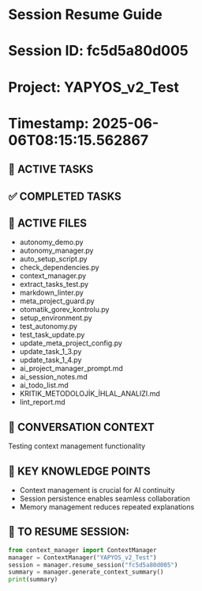 # Session Resume Guide
# Session ID: fc5d5a80d005
# Project: YAPYOS_v2_Test
# Timestamp: 2025-06-06T08:15:15.562867

## 🎯 ACTIVE TASKS


## ✅ COMPLETED TASKS  


## 📁 ACTIVE FILES
- autonomy_demo.py
- autonomy_manager.py
- auto_setup_script.py
- check_dependencies.py
- context_manager.py
- extract_tasks_test.py
- markdown_linter.py
- meta_project_guard.py
- otomatik_gorev_kontrolu.py
- setup_environment.py
- test_autonomy.py
- test_task_update.py
- update_meta_project_config.py
- update_task_1_3.py
- update_task_1_4.py
- ai_project_manager_prompt.md
- ai_session_notes.md
- ai_todo_list.md
- KRITIK_METODOLOJİK_İHLAL_ANALIZI.md
- lint_report.md

## 💬 CONVERSATION CONTEXT
Testing context management functionality

## 🧠 KEY KNOWLEDGE POINTS
- Context management is crucial for AI continuity
- Session persistence enables seamless collaboration
- Memory management reduces repeated explanations

## 🔄 TO RESUME SESSION:
```python
from context_manager import ContextManager
manager = ContextManager("YAPYOS_v2_Test")
session = manager.resume_session("fc5d5a80d005")
summary = manager.generate_context_summary()
print(summary)
```
